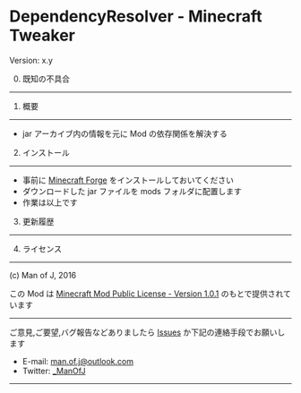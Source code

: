 DependencyResolver - Minecraft Tweaker
===============================
Version: x.y


0. 既知の不具合
---------------


1. 概要
-------

  - jar アーカイブ内の情報を元に Mod の依存関係を解決する


2. インストール
---------------

  - 事前に [Minecraft Forge][forge] をインストールしておいてください
  - ダウンロードした jar ファイルを mods フォルダに配置します
  - 作業は以上です


3. 更新履歴
-----------


4. ライセンス
-------------

(c) Man of J, 2016

この Mod は [Minecraft Mod Public License - Version 1.0.1](./LICENSE.md) のもとで提供されています


********************************

ご意見,ご要望,バグ報告などありましたら [Issues](../../issues) か下記の連絡手段でお願いします
  - E-mail: <man.of.j@outlook.com>
  - Twitter: [_ManOfJ](https://twitter.com/_ManOfJ)


********************************

[//]: # ( リンクのエイリアス一覧 )

[forge]:    http://files.minecraftforge.net/
